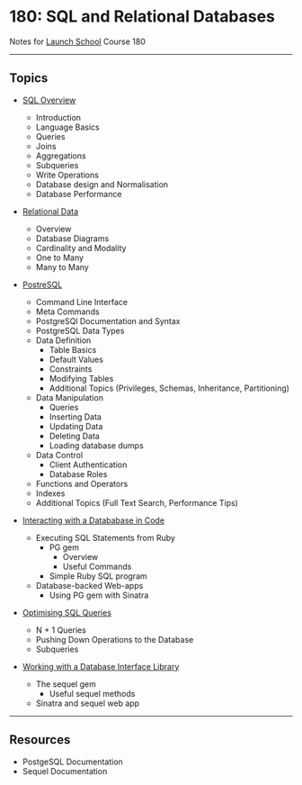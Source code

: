 # 180: SQL and Relational Databases

Notes for [Launch School](https://launchschool.com/) Course 180


--------

## Topics

  * [SQL Overview](sql_overview.md)
    * Introduction
    * Language Basics
    * Queries
    * Joins
    * Aggregations
    * Subqueries
    * Write Operations
    * Database design and Normalisation
    * Database Performance

  * [Relational Data](relational_data.md)
    * Overview
    * Database Diagrams
    * Cardinality and Modality
    * One to Many
    * Many to Many

  * [PostreSQL](postgresql.md)
    * Command Line Interface
    * Meta Commands
    * PostgreSQl Documentation and Syntax
    * PostgreSQL Data Types
    * Data Definition
      * Table Basics
      * Default Values
      * Constraints
      * Modifying Tables
      * Additional Topics (Privileges, Schemas, Inheritance, Partitioning)
    * Data Manipulation
      * Queries
      * Inserting Data
      * Updating Data
      * Deleting Data
      * Loading database dumps
    * Data Control
      * Client Authentication
      * Database Roles
    * Functions and Operators
    * Indexes
    * Additional Topics (Full Text Search, Performance Tips)

  * [Interacting with a Datababase in Code](interact_db_in_code.md)
    * Executing SQL Statements from Ruby
      * PG gem
        * Overview
        * Useful Commands
      * Simple Ruby SQL program
    * Database-backed Web-apps
      * Using PG gem with Sinatra

  * [Optimising SQL Queries](optimise_sql_queries.md)
    * N + 1 Queries
    * Pushing Down Operations to the Database
    * Subqueries

  * [Working with a Database Interface Library](db_interface_lib.md)
    * The sequel gem
      * Useful sequel methods
    * Sinatra and sequel web app

---------

## Resources

  * PostgeSQL Documentation
  * Sequel Documentation
